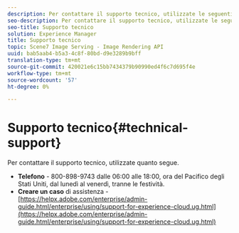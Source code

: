 ```yaml
---
description: Per contattare il supporto tecnico, utilizzate le seguenti opzioni.
seo-description: Per contattare il supporto tecnico, utilizzate le seguenti opzioni.
seo-title: Supporto tecnico
solution: Experience Manager
title: Supporto tecnico
topic: Scene7 Image Serving - Image Rendering API
uuid: bab5aab4-b5a3-4c8f-80bd-d9e3289b9bff
translation-type: tm+mt
source-git-commit: 420021e6c15bb7434379b90990ed4f6c7d695f4e
workflow-type: tm+mt
source-wordcount: '57'
ht-degree: 0%

---
```



# Supporto tecnico{#technical-support}

Per contattare il supporto tecnico, utilizzate quanto segue.

* **Telefono** - 800-898-9743 dalle 06:00 alle 18:00, ora del Pacifico degli Stati Uniti, dal lunedì al venerdì, tranne le festività.
* **Creare un caso** di assistenza - [https://helpx.adobe.com/enterprise/admin-guide.html/enterprise/using/support-for-experience-cloud.ug.html](https://helpx.adobe.com/enterprise/admin-guide.html/enterprise/using/support-for-experience-cloud.ug.html)

